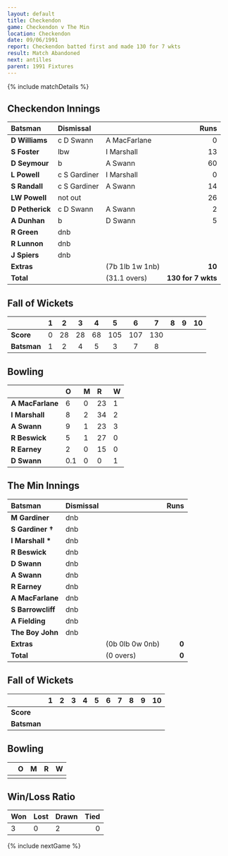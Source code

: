 ```yaml
---
layout: default
title: Checkendon
game: Checkendon v The Min
location: Checkendon
date: 09/06/1991
report: Checkendon batted first and made 130 for 7 wkts
result: Match Abandoned
next: antilles
parent: 1991 Fixtures
---
```


{% include matchDetails %}

## Checkendon Innings

| Batsman | Dismissal |  | Runs |
|:---|:---|---|---:|
| **D Williams** | c D Swann | A MacFarlane | 0 |
| **S Foster** | lbw | I Marshall | 13 |
| **D Seymour** | b | A Swann | 60 |
| **L Powell** | c S Gardiner | I Marshall | 0 |
| **S Randall** | c S Gardiner | A Swann | 14 |
| **LW Powell** | not out |  | 26 |
| **D Petherick** | c D Swann | A Swann | 2 |
| **A Dunhan** | b | D Swann | 5 |
| **R Green** | dnb |  |  |
| **R Lunnon** | dnb |  |  |
| **J Spiers** | dnb |  |  |
| **Extras** | | (7b 1lb 1w 1nb) | **10** |
| **Total** | | (31.1 overs) | **130 for 7 wkts** |

## Fall of Wickets

| | 1 | 2 | 3 | 4 | 5 | 6 | 7 | 8 | 9 | 10 |
|---|:---:|:---:|:---:|:---:|:---:|:---:|:---:|:---:|:---:|:---:|
| **Score** | 0 | 28 | 28 | 68 | 105 | 107 | 130 |  |  |  |
| **Batsman** | 1 | 2 | 4 | 5 | 3 | 7 | 8 |  |  |  |

## Bowling

| | O | M | R | W |
|---|:---|:---|:---|:---|
| **A MacFarlane** | 6 | 0 | 23 | 1 |
| **I Marshall** | 8 | 2 | 34 | 2 |
| **A Swann** | 9 | 1 | 23 | 3 |
| **R Beswick** | 5 | 1 | 27 | 0 |
| **R Earney** | 2 | 0 | 15 | 0 |
| **D Swann** | 0.1 | 0 | 0 | 1 |

## The Min Innings

| Batsman | Dismissal |  | Runs |
|:---|:---|---|---:|
| **M Gardiner** | dnb |  |  |
| **S Gardiner &#8224;** | dnb |  |  |
| **I Marshall &#42;** | dnb |  |  |
| **R Beswick** | dnb |  |  |
| **D Swann** | dnb |  |  |
| **A Swann** | dnb |  |  |
| **R Earney** | dnb |  |  |
| **A MacFarlane** | dnb |  |  |
| **S Barrowcliff** | dnb |  |  |
| **A Fielding** | dnb |  |  ||
| **The Boy John** | dnb |  |  |
| **Extras** | | (0b 0lb 0w 0nb) | **0** |
| **Total** | | (0 overs) | **0** |

## Fall of Wickets

| | 1 | 2 | 3 | 4 | 5 | 6 | 7 | 8 | 9 | 10 |
|---|:---:|:---:|:---:|:---:|:---:|:---:|:---:|:---:|:---:|:---:|
| **Score** |  |  |  |  |  |  |  |  |  |  |
| **Batsman** |  |  |  |  |  |  |  |  |  |  |

## Bowling

| | O | M | R | W |
|---|:---|:---|:---|:---|
| |  |  |  |  |

## Win/Loss Ratio

| Won | Lost | Drawn | Tied |
|:---|:---|:---|---:|
| 3 | 0 | 2 | 0 |

{% include nextGame %}